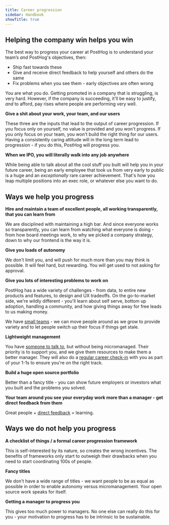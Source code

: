 ```yaml
---
title: Career progression
sidebar: Handbook
showTitle: true
---
```


## Helping the company win helps you win

The best way to progress your career at PostHog is to understand your team’s _and_ PostHog's objectives, then:
- Ship fast towards these
- Give and receive direct feedback to help yourself and others do the same
- Fix problems when you see them - early objectives are often wrong

You are what you do. Getting promoted in a company that is struggling, is very hard. However, if the company is succeeding, it'll be easy to justify, _and_ to afford, pay rises where people are performing very well.

**Give a shit about your work, your team, and our users**

These three are the inputs that lead to the output of career progression. If you focus only on yourself, no value is provided and you won't progress. If you only focus on your team, you won't build the right thing for our users. Having a consistently caring attitude will in the long term lead to progression - if you do this, PostHog will progress you.

**When we IPO, you will literally walk into any job anywhere**

While being able to talk about all the cool stuff you built will help you in your future career, being an early employee that took us from very early to public is a huge and an _exceptionally_ rare career achievement. That's how you leap multiple positions into an exec role, or whatever else you want to do.

## Ways we help you progress

**Hire and maintain a team of excellent people, all working transparently, that you can learn from**

We are disciplined with maintaining a high bar. And since everyone works so transparently, you can learn from watching what everyone is doing - from how board meetings work, to why we picked a company strategy, down to why our frontend is the way it is.

**Give you loads of autonomy**

We don't limit you, and will push for much more than you may think is possible. It will feel hard, but rewarding. You will get used to not asking for approval.

**Give you lots of interesting problems to work on**

PostHog has a wide variety of challenges - from data, to entire new products and features, to design and UX tradeoffs. On the go-to-market side, we're wildly different - you'll learn about self serve, bottom up adoption, handling a community, and how giving things away for free leads to us making money.

We have [small teams](/handbook/small-teams/team-structure) - we can move people around as we grow to provide variety and to let people switch up their focus if things get stale.

**Lightweight management**

You have [someone to talk to](/handbook/company/management), but without being micromanaged. Their priority is to support you, and we give them resources to make them a better manager. They will also do a [regular career check-in](/handbook/company/management#1-1s-and-team-member-growth) with you as part of your 1-1s to ensure you're on the right track. 

**Build a huge open source portfolio**

Better than a fancy title - you can show future employers or investors what you built and the problems you solved.

**Your team around you see your everyday work more than a manager - get direct feedback from them**

Great people + [direct feedback](https://posthog.com/handbook/people/feedback) = learning.

## Ways we do not help you progress

**A checklist of things / a formal career progression framework**

This is self-interested by its nature, so creates the wrong incentives. The benefits of frameworks only start to outweigh their drawbacks when you need to start coordinating 100s of people. 

**Fancy titles**

We don't have a wide range of titles - we want people to be as equal as possible in order to enable autonomy versus micromanagement. Your open source work speaks for itself.

**Getting a manager to progress you**

This gives too much power to managers. No one else can really do this for you - your motivation to progress has to be intrinsic to be sustainable.
